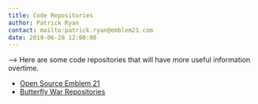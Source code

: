 ```yaml
---
title: Code Repositories
author: Patrick Ryan
contact: mailto:patrick.ryan@emblem21.com
date: 2019-06-28 12:00:00
---
```

--> Here are some code repositories that will have more useful information overtime.

* [Open Source Emblem 21](https://github.com/emblem21-opensource)
* [Butterfly War Repositories](https://gitgud.io/butterfly-war)